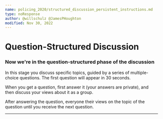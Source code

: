 ```yaml
---
name: policing_2020/structured_discussion_persistent_instructions.md
type: noResponse
author: @willschulz @JamesPHoughton
modified: Nov 30, 2022
---
```


# Question-Structured Discussion

### Now we're in the question-structured phase of the discussion

In this stage you discuss specific topics, guided by a series of multiple-choice questions.  The first question will appear in 30 seconds.

When you get a question, first answer it (your answers are private), and then discuss your views about it as a group.

After answering the question, everyone their views on the topic of the question until you receive the next question.

---
